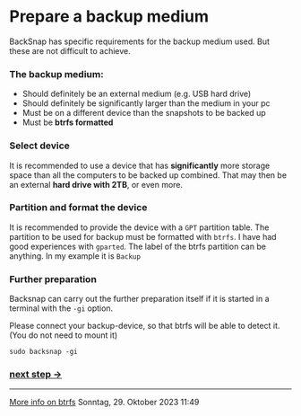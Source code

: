# Prepare a backup medium
BackSnap has specific requirements for the backup medium used. But these are not difficult to achieve.

### The backup medium:
* Should definitely be an external medium (e.g. USB hard drive)
* Should definitely be significantly larger than the medium in your pc
* Must be on a different device than the snapshots to be backed up
* Must be **btrfs formatted**

### Select device
It is recommended to use a device that has **significantly** more storage space than all the computers to be backed up combined. That may then be an external **hard drive with 2TB**, or even more.

### Partition and format the device
It is recommended to provide the device with a `GPT` partition table. The partition to be used for backup must be formatted with `btrfs`. I have had good experiences with `gparted`. The label of the btrfs partition can be anything. In my example it is `Backup`

### Further preparation

Backsnap can carry out the further preparation itself if it is started in a terminal with the `-gi` option. 

Please connect your backup-device, so that btrfs will be able to detect it. (You do not need to mount it)

`sudo backsnap -gi`

### [next step ->](config_en.md)
----
[More info on btrfs](https://wiki.manjaro.org/index.php/Btrfs)
Sonntag, 29. Oktober 2023 11:49 

